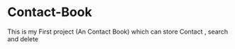 # Contact-Book
This is my First project (An Contact Book) which can store Contact ,  search  and delete
